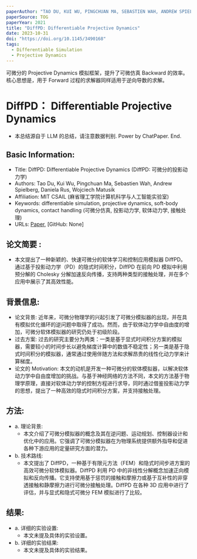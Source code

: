 ```yaml
---
paperAuthor: "TAO DU, KUI WU, PINGCHUAN MA, SEBASTIEN WAH, ANDREW SPIELBERG, DANIELA RUS, and WOJCIECH MATUSIK, MIT CSAIL"
paperSource: TOG
paperYear: 2021
title: "DiffPD: Differentiable Projective Dynamics"
date: 2023-10-31
doi: "https://doi.org/10.1145/3490168"
tags:
  - Differentiable Simulation
  - Projective Dynamics
---
```


可微分的 Projective Dynamics 模拟框架，提升了可微仿真 Backward 的效率。核心思想是，用于 Forward 过程的求解器同样适用于逆向导数的求解。

<!-- more -->

# DiffPD： Differentiable Projective Dynamics

- 本总结源自于 LLM 的总结，请注意数据判别. Power by ChatPaper. End.

## Basic Information:

- Title: DiffPD: Differentiable Projective Dynamics (DiffPD: 可微分的投影动力学)
- Authors: Tao Du, Kui Wu, Pingchuan Ma, Sebastien Wah, Andrew Spielberg, Daniela Rus, Wojciech Matusik
- Affiliation: MIT CSAIL (麻省理工学院计算机科学与人工智能实验室)
- Keywords: differentiable simulation, projective dynamics, soft-body dynamics, contact handling (可微分仿真, 投影动力学, 软体动力学, 接触处理)
- URLs: [Paper](https://doi.org/10.1145/3490168), [GitHub: None]

## 论文简要 :

- 本文提出了一种新颖的、快速可微分的软体学习和控制应用模拟器 DiffPD。通过基于投影动力学（PD）的隐式时间积分，DiffPD 在前向 PD 模拟中利用预分解的 Cholesky 分解加速反向传播，支持两种类型的接触处理，并在多个应用中展示了其高效性能。

## 背景信息:

- 论文背景: 近年来，可微分物理学的兴起引发了可微分模拟器的出现，并在具有模拟优化循环的逆问题中取得了成功。然而，由于软体动力学中自由度的增加，可微分软体模拟器的研究仍处于初级阶段。
- 过去方案: 过去的研究主要分为两类：一类是基于显式时间积分方案的模拟器，需要较小的时间步长以避免梯度计算中的数值不稳定性；另一类是基于隐式时间积分的模拟器，通常通过使用伴随方法和求解昂贵的线性化动力学来计算梯度。
- 论文的 Motivation: 本文的动机是开发一种可微分的软体模拟器，以解决软体动力学中自由度增加的挑战。与基于神经网络的方法不同，本文的方法基于物理学原理，直接对软体动力学的控制方程进行求导，同时通过借鉴投影动力学的思想，提出了一种高效的隐式时间积分方案，并支持接触处理。

## 方法:

- a. 理论背景:
  - 本文介绍了可微分模拟器的概念及其在逆问题、运动规划、控制器设计和优化中的应用。它强调了可微分模拟器在为物理系统提供额外指导和促进各种下游应用的定量研究方面的潜力。
- b. 技术路线:
  - 本文提出了 DiffPD，一种基于有限元方法（FEM）和隐式时间步进方案的高效可微分软体模拟器。DiffPD 利用 PD 中的非线性分解概念加速正向模拟和反向传播。它支持使用基于惩罚的接触和摩擦力或基于互补性的非穿透接触和静摩擦力进行可微分接触处理。DiffPD 在各种 3D 应用中进行了评估，并与显式和隐式可微分 FEM 模拟进行了比较。

## 结果:

- a. 详细的实验设置:
  - 本文未提及具体的实验设置。
- b. 详细的实验结果:
  - 本文未提及具体的实验结果。
